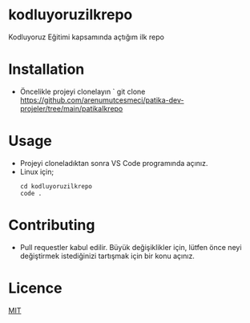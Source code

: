 # kodluyoruzilkrepo
Kodluyoruz Eğitimi kapsamında açtığım ilk repo

# Installation
- Öncelikle projeyi clonelayın
  ` git clone https://github.com/arenumutcesmeci/patika-dev-projeler/tree/main/patikaIkrepo

# Usage 
- Projeyi cloneladıktan sonra VS Code programında açınız.
- Linux için;
  ```
  cd kodluyoruzilkrepo
  code .
  ```
# Contributing
* Pull requestler kabul edilir. Büyük değişiklikler için, lütfen önce neyi değiştirmek istediğinizi tartışmak için bir konu açınız.

# Licence
[MIT](https://choosealicense.com/licenses/mit/)
